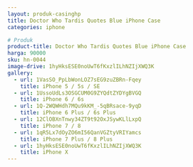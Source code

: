 ```yaml
---
layout: produk-casinghp
title: Doctor Who Tardis Quotes Blue iPhone Case
categories: iphone

# Produk
product-title: Doctor Who Tardis Quotes Blue iPhone Case
harga: 90000
sku: hn-0044
image-drive: 1hyHksESE0noUwT6fKxzlILhNZIjXWQ3K
gallery:
  - url: 1VasSO_PpLbWonLOZ7sEG9zuZBRn-Fqey
    title: iPhone 5 / 5s / SE
  - url: 1UssoUdLs3OSGCUM0G9ZYQdtZYDYgBVGQ
    title: iPhone 6 / 6s
  - url: 1Q-2WQWHdh7MQu9kKM_-5qBRsace-9yqD
    title: iPhone 6 Plus / 6s Plus
  - url: 12ClOBXnTnwy34ZT9t92OxJSywKLlLxpQ
    title: iPhone 7 / 8
  - url: 1qR5Lx7dOyZO6mI56QanVGZtyVRIYamcs
    title: iPhone 7 Plus / 8 Plus
  - url: 1hyHksESE0noUwT6fKxzlILhNZIjXWQ3K
    title: iPhone X
---
```

